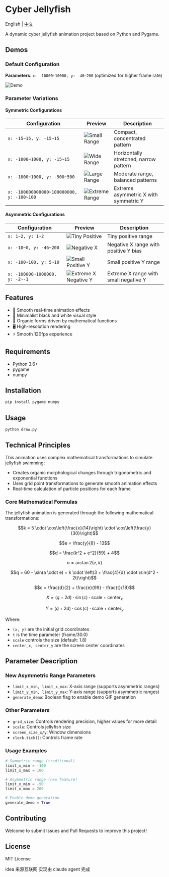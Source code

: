 # Cyber Jellyfish

English | [中文](./README_CN.md)

A dynamic cyber jellyfish animation project based on Python and Pygame.

## Demos

### Default Configuration

**Parameters**: `x: -10000~10000, y: -46~200` (optimized for higher frame rate)

![Demo](demo.gif)

### Parameter Variations

#### Symmetric Configurations

| Configuration                             | Preview                                            | Description                            |
| ----------------------------------------- | -------------------------------------------------- | -------------------------------------- |
| `x: -15~15, y: -15~15`                    | ![Small Range](demos/demo_small_symmetric.gif)     | Compact, concentrated pattern          |
| `x: -1000~1000, y: -15~15`                | ![Wide Range](demos/demo_wide_symmetric.gif)       | Horizontally stretched, narrow pattern |
| `x: -1000~1000, y: -500~500`              | ![Large Range](demos/demo_large_symmetric.gif)     | Moderate range, balanced patterns      |
| `x: -100000000000~100000000, y: -100~100` | ![Extreme Range](demos/demo_extreme_symmetric.gif) | Extreme asymmetric X with symmetric Y  |

#### Asymmetric Configurations

| Configuration                  | Preview                                                      | Description                           |
| ------------------------------ | ------------------------------------------------------------ | ------------------------------------- |
| `x: 1~2, y: 1~2`               | ![Tiny Positive](demos/demo_tiny_positive.gif)               | Tiny positive range                   |
| `x: -10~0, y: -46~200`         | ![Negative X](demos/demo_negative_x_asymmetric.gif)          | Negative X range with positive Y bias |
| `x: -100~100, y: 5~10`         | ![Small Positive Y](demos/demo_small_positive_y.gif)         | Small positive Y range                |
| `x: -100000~1000000, y: -2~-1` | ![Extreme X Negative Y](demos/demo_extreme_x_negative_y.gif) | Extreme X range with small negative Y |

## Features

- 🌊 Smooth real-time animation effects
- 🎨 Minimalist black and white visual style
- 💫 Organic forms driven by mathematical functions
- 🖥️ High-resolution rendering
- ⚡ Smooth 120fps experience

## Requirements

- Python 3.6+
- pygame
- numpy

## Installation

```bash
pip install pygame numpy
```

## Usage

```bash
python draw.py
```

## Technical Principles

This animation uses complex mathematical transformations to simulate jellyfish swimming:

- Creates organic morphological changes through trigonometric and exponential functions
- Uses grid point transformations to generate smooth animation effects
- Real-time calculation of particle positions for each frame

### Core Mathematical Formulas

The jellyfish animation is generated through the following mathematical transformations:

$$k = 5 \cdot \cos\left(\frac{x}{14}\right) \cdot \cos\left(\frac{y}{30}\right)$$

$$e = \frac{y}{8} - 13$$

$$d = \frac{k^2 + e^2}{59} + 4$$

$$a = \arctan2(e, k)$$

$$q = 60 - \sin(a \cdot e) + k \cdot \left(3 + \frac{4}{d} \cdot \sin(d^2 - 2t)\right)$$

$$c = \frac{d}{2} + \frac{e}{99} - \frac{t}{18}$$

$$X = (q + 2d) \cdot \sin(c) \cdot \text{scale} + \text{center}_x$$

$$Y = (q + 2d) \cdot \cos(c) \cdot \text{scale} + \text{center}_y$$

Where:

- `(x, y)` are the initial grid coordinates
- `t` is the time parameter (frame/30.0)
- `scale` controls the size (default: 1.8)
- `center_x, center_y` are the screen center coordinates

## Parameter Description

### New Asymmetric Range Parameters

- `limit_x_min, limit_x_max`: X-axis range (supports asymmetric ranges)
- `limit_y_min, limit_y_max`: Y-axis range (supports asymmetric ranges)
- `generate_demo`: Boolean flag to enable demo GIF generation

### Other Parameters

- `grid_size`: Controls rendering precision, higher values for more detail
- `scale`: Controls jellyfish size
- `screen_size_x/y`: Window dimensions
- `clock.tick()`: Controls frame rate

### Usage Examples

```python
# Symmetric range (traditional)
limit_x_min = -100
limit_x_max = 100

# Asymmetric range (new feature)
limit_x_min = -50
limit_x_max = 200

# Enable demo generation
generate_demo = True
```

## Contributing

Welcome to submit Issues and Pull Requests to improve this project!

## License

MIT License

idea 来源互联网 实现由 claude agent 完成
